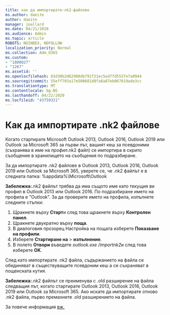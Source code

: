 ```yaml
---
title: как да импортирате-nk2-файлове
ms.author: daeite
author: daeite
manager: joallard
ms.date: 04/21/2020
ms.audience: Admin
ms.topic: article
ROBOTS: NOINDEX, NOFOLLOW
localization_priority: Normal
ms.collection: Adm_O365
ms.custom:
- "1800027"
- "1267"
ms.assetid: ''
ms.openlocfilehash: 83d30b2d62908db791f21ec5ed7fd5537e7a0944
ms.sourcegitcommit: 55eff703a17e500681d8fa6a87eb067019ade3cc
ms.translationtype: MT
ms.contentlocale: bg-BG
ms.lasthandoff: 04/22/2020
ms.locfileid: "43759321"
---
```

# <a name="how-to-import-nk2-files"></a>Как да импортирате .nk2 файлове 

Когато стартирате Microsoft Outlook 2013, Outlook 2016, Outlook 2019 или Outlook за Microsoft 365 за първи път, вашият кеш за псевдоними (съхранява в име на *профил*.nk2 файл) се импортира в скрито съобщение в хранилището на съобщения по подразбиране.

За да импортирате .nk2 файлове в Outlook 2013, Outlook 2016, Outlook 2019 или Outlook за Microsoft 365, уверете се, че .nk2 файлът е в следната папка: %appdata%\Microsoft\Outlook

**Забележка:**.nk2 файлът трябва да има същото име като текущия ви профил в Outlook 2013 или Outlook 2016. По подразбиране името на профила е "Outlook". За да проверите името на профила, изпълнете следните стъпки: 
1. Щракнете върху **Старт**и след това щракнете върху **Контролен панел**.
2. Щракнете двукратно върху **поща**.
3. В диалоговия прозорец Настройка на пощата изберете **Показване на профили**.
4. Изберете **Стартиране на** > **изпълнение**.
5. В полето **Отвори** въведете *outlook.exe /importnk2*и след това изберете **OK**. 

След като импортирате .nk2 файла, съдържанието на файла се обединяват в съществуващите псевдоним кеш а се съхраняват в пощенската кутия.

**Забележка:**.nk2 файлът се преименува с .old разширение на файла следващия път, когато стартирате Outlook 2013, Outlook 2016, Outlook 2019 или Outlook за Microsoft 365. Ако искате да импортирате отново .nk2 файла, първо премахнете .old разширението на файла.

За повече информация [вж.](https://support.microsoft.com/help/2806550/how-to-import-nk2-files-into-outlook%)
